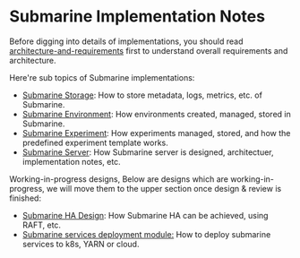 <!--
   Licensed to the Apache Software Foundation (ASF) under one or more
   contributor license agreements.  See the NOTICE file distributed with
   this work for additional information regarding copyright ownership.
   The ASF licenses this file to You under the Apache License, Version 2.0
   (the "License"); you may not use this file except in compliance with
   the License.  You may obtain a copy of the License at
   http://www.apache.org/licenses/LICENSE-2.0
   Unless required by applicable law or agreed to in writing, software
   distributed under the License is distributed on an "AS IS" BASIS,
   WITHOUT WARRANTIES OR CONDITIONS OF ANY KIND, either express or implied.
   See the License for the specific language governing permissions and
   limitations under the License.
-->

# Submarine Implementation Notes 

Before digging into details of implementations, you should read [architecture-and-requirements](./architecture-and-requirements.md) first to understand overall requirements and architecture.

Here're sub topics of Submarine implementations:

- [Submarine Storage](./storage-implementation.md): How to store metadata, logs, metrics, etc. of Submarine.
- [Submarine Environment](./environments-implementation.md): How environments created, managed, stored in Submarine. 
- [Submarine Experiment](./experiment-implementation.md): How experiments managed, stored, and how the predefined experiment template works.
- [Submarine Server](./submarine-server/architecture.md): How Submarine server is designed, architectuer, implementation notes, etc.

Working-in-progress designs, Below are designs which are working-in-progress, we will move them to the upper section once design & review is finished: 

- [Submarine HA Design](./wip-designs/SubmarineClusterServer.md): How Submarine HA can be achieved, using RAFT, etc.
- [Submarine services deployment module:](./wip-designs/submarine-launcher.md) How to deploy submarine services to k8s, YARN or cloud. 